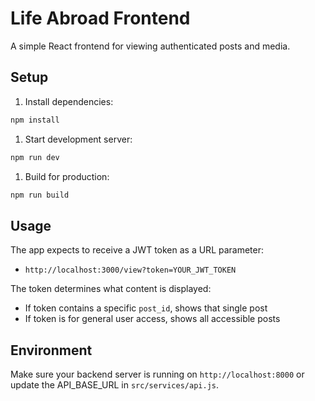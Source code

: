 # Life Abroad Frontend

A simple React frontend for viewing authenticated posts and media.

## Setup

1. Install dependencies:

```bash
npm install
```

1. Start development server:

```bash
npm run dev
```

1. Build for production:

```bash
npm run build
```

## Usage

The app expects to receive a JWT token as a URL parameter:

- `http://localhost:3000/view?token=YOUR_JWT_TOKEN`

The token determines what content is displayed:

- If token contains a specific `post_id`, shows that single post
- If token is for general user access, shows all accessible posts

## Environment

Make sure your backend server is running on `http://localhost:8000` or update the API_BASE_URL in `src/services/api.js`.
